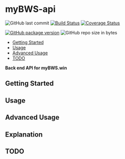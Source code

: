 # myBWS-api

![GitHub last commit](https://img.shields.io/github/last-commit/rabidpug/mybws-api.svg)
[![Build Status](https://ci.jcuneo.com/job/mybws-api/job/master/badge/icon)](https://ci.jcuneo.com/job/mybws-api/job/master/)
[![Coverage Status](https://coveralls.io/repos/github/rabidpug/mybws-api/badge.svg)](https://coveralls.io/github/rabidpug/mybws-api)

[![GitHub package version](https://img.shields.io/github/package-json/v/rabidpug/mybws-api.svg)](https://github.com/rabidpug/mybws-api/blob/master/CHANGELOG.md)
![GitHub repo size in bytes](https://img.shields.io/github/repo-size/badges/shields.svg)

- [Getting Started](#getting-started)
- [Usage](#usage)
- [Advanced Usage](#advanced-usage)
- [TODO](#todo)

**Back end API for myBWS.win**

## Getting Started

## Usage

## Advanced Usage

## Explanation

## TODO
